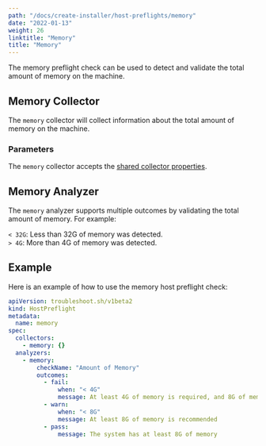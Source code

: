 ```yaml
---
path: "/docs/create-installer/host-preflights/memory"
date: "2022-01-13"
weight: 26
linktitle: "Memory"
title: "Memory"
---
```

 
The memory preflight check can be used to detect and validate the total amount of memory on the machine.

## Memory Collector

The `memory` collector will collect information about the total amount of memory on the machine.

### Parameters

The `memory` collector accepts the [shared collector properties](https://troubleshoot.sh/docs/collect/collectors/#shared-properties).

## Memory Analyzer

The `memory` analyzer supports multiple outcomes by validating the total amount of memory. For example:

`< 32G`: Less than 32G of memory was detected.<br/>
`> 4G`: More than 4G of memory was detected.

## Example

Here is an example of how to use the memory host preflight check:

```yaml
apiVersion: troubleshoot.sh/v1beta2
kind: HostPreflight
metadata:
  name: memory
spec:
  collectors:
    - memory: {}
  analyzers:
    - memory:
        checkName: "Amount of Memory"
        outcomes:
          - fail:
              when: "< 4G"
              message: At least 4G of memory is required, and 8G of memory is recommended
          - warn:
              when: "< 8G"
              message: At least 8G of memory is recommended
          - pass:
              message: The system has at least 8G of memory
```
